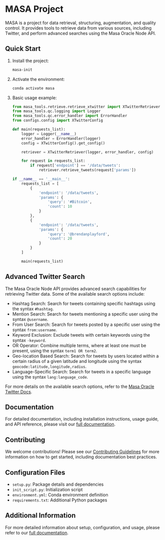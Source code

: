 # MASA Project

MASA is a project for data retrieval, structuring, augmentation, and quality control. It provides tools to retrieve data from various sources, including Twitter, and perform advanced searches using the Masa Oracle Node API.

## Quick Start

1. Install the project:

   ```bash
   masa-init
   ```

2. Activate the environment:

   ```bash
   conda activate masa
   ```

3. Basic usage example:

   ```python
   from masa_tools.retrieve.retrieve_xtwitter import XTwitterRetriever
   from masa_tools.qc.logging import Logger
   from masa_tools.qc.error_handler import ErrorHandler
   from configs.config import XTwitterConfig

   def main(requests_list):
       logger = Logger(__name__)
       error_handler = ErrorHandler(logger)
       config = XTwitterConfig().get_config()

       retriever = XTwitterRetriever(logger, error_handler, config)

       for request in requests_list:
           if request['endpoint'] == '/data/tweets':
               retriever.retrieve_tweets(request['params'])

   if __name__ == '__main__':
       requests_list = [
           {
               'endpoint': '/data/tweets',
               'params': {
                   'query': '#Bitcoin',
                   'count': 10
               }
           },
           {
               'endpoint': '/data/tweets',
               'params': {
                   'query': '@brendanplayford',
                   'count': 20
               }
           }
       ]

       main(requests_list)
   ```

## Advanced Twitter Search

The Masa Oracle Node API provides advanced search capabilities for retrieving Twitter data. Some of the available search options include:

- Hashtag Search: Search for tweets containing specific hashtags using the syntax `#hashtag`.
- Mention Search: Search for tweets mentioning a specific user using the syntax `@username`.
- From User Search: Search for tweets posted by a specific user using the syntax `from:username`.
- Keyword Exclusion: Exclude tweets with certain keywords using the syntax `-keyword`.
- OR Operator: Combine multiple terms, where at least one must be present, using the syntax `term1 OR term2`.
- Geo-location Based Search: Search for tweets by users located within a certain radius of a given latitude and longitude using the syntax `geocode:latitude,longitude,radius`.
- Language-Specific Search: Search for tweets in a specific language using the syntax `lang:language_code`.

For more details on the available search options, refer to the [Masa Oracle Twitter Docs](https://developers.masa.ai/docs/masa-oracle/oracle-node/twitter-data#advanced-search).

## Documentation

For detailed documentation, including installation instructions, usage guide, and API reference, please visit our [full documentation](link-to-your-hosted-sphinx-docs).

## Contributing

We welcome contributions! Please see our [Contributing Guidelines](CONTRIBUTING.md) for more information on how to get started, including documentation best practices.

## Configuration Files

- `setup.py`: Package details and dependencies
- `init_script.py`: Initialization script
- `environment.yml`: Conda environment definition
- `requirements.txt`: Additional Python packages

## Additional Information

For more detailed information about setup, configuration, and usage, please refer to our [full documentation](link-to-your-hosted-sphinx-docs).